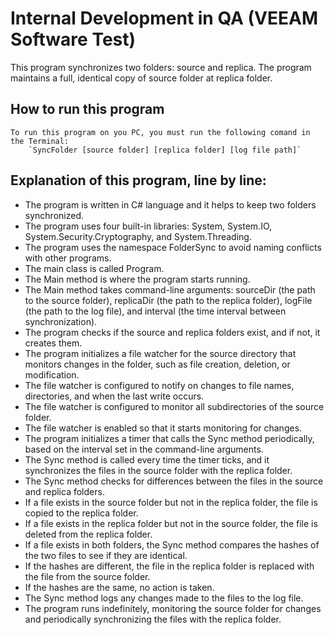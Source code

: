 # Internal Development in QA (VEEAM Software Test)

This program synchronizes two folders: source and replica. The
program maintains a full, identical copy of source folder at replica folder. 

## How to run this program
    
    To run this program on you PC, you must run the following comand in the Terminal:
        `SyncFolder [source folder] [replica folder] [log file path]`

##  Explanation of this program, line by line: 
- The program is written in C# language and it helps to keep two folders synchronized.
- The program uses four built-in libraries: System, System.IO, System.Security.Cryptography, and System.Threading.
- The program uses the namespace FolderSync to avoid naming conflicts with other programs.
- The main class is called Program.
- The Main method is where the program starts running.
- The Main method takes command-line arguments: sourceDir (the path to the source folder), replicaDir (the path to the replica folder), logFile (the path to the log file), and interval (the time interval between synchronization).
- The program checks if the source and replica folders exist, and if not, it creates them.
- The program initializes a file watcher for the source directory that monitors changes in the folder, such as file creation, deletion, or modification.
- The file watcher is configured to notify on changes to file names, directories, and when the last write occurs.
- The file watcher is configured to monitor all subdirectories of the source folder.
- The file watcher is enabled so that it starts monitoring for changes.
- The program initializes a timer that calls the Sync method periodically, based on the interval set in the command-line arguments.
- The Sync method is called every time the timer ticks, and it synchronizes the files in the source folder with the replica folder.
- The Sync method checks for differences between the files in the source and replica folders.
- If a file exists in the source folder but not in the replica folder, the file is copied to the replica folder.
- If a file exists in the replica folder but not in the source folder, the file is deleted from the replica folder.
- If a file exists in both folders, the Sync method compares the hashes of the two files to see if they are identical.
- If the hashes are different, the file in the replica folder is replaced with the file from the source folder.
- If the hashes are the same, no action is taken.
- The Sync method logs any changes made to the files to the log file.
- The program runs indefinitely, monitoring the source folder for changes and periodically synchronizing the files with the replica folder.